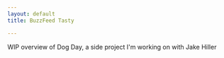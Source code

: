 ```yaml
---
layout: default
title: BuzzFeed Tasty

---
```


WIP overview of Dog Day, a side project I'm working on with Jake Hiller
